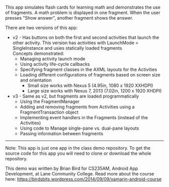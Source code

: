 This app simulates flash cards for learning math and demonstrates the use of fragments. A math problem is displayed in one fragment. When the user presses "Show answer", another fragment
shows the answer.

There are two versions of this app:

* v2 - Has buttons on both the first and second activities that launch the other activity. This version has activities with LaunchMode = SingleInstance and usies statically loaded fragments<br>
Concepts demonstrated:
  * Managing activity launch mode
  * Using activity life-cycle callbacks
  * Specifying fragment classes in the AXML layouts for the Activities
  * Loading different configurations of fragments based on screen size and orientation
    * Small size works with Nexus 5 (4.95in, 1080 x 1920 XXHDPI)
    * Large size works with Nexus 7, 2013 (7.02in, 1200 x 1920 XHDPI)
* v3 - Same as v2, but fragments are loaded programmatically
  * Using the FragmentManager
  * Adding and removing fragments from Activities using a FragmentTransaction object
  * Implementing event handlers in the Fragments (instead of the Activities)
  * Using code to Manage single-pane vs. dual-pane layouts
  * Passing information between fragments

----

Note: This app is just one app in the class demo repository. To get the source code for this app you will need to clone or download the whole repository.

This demo was written by Brian Bird for CS235AM, Android App Development, at Lane Community College.
Read more about the course here: <https://birdsbits.wordpress.com/2014/09/09/xamarin-android-course>
